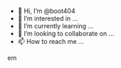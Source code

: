 - 👋 Hi, I’m @boot404
- 👀 I’m interested in ...
- 🌱 I’m currently learning ...
- 💞️ I’m looking to collaborate on ...
- 📫 How to reach me ...

<!---
boot404/boot404 is a ✨ special ✨ repository because its `README.md` (this file) appears on your GitHub profile.
You can click the Preview link to take a look at your changes.
--->em

